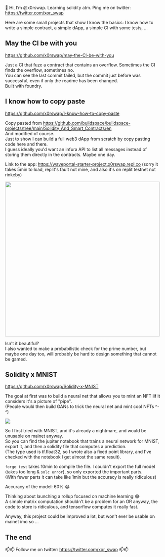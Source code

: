 👋 Hi, I’m @x0rswap. Learning solidity atm. Ping me on twitter: https://twitter.com/xor_swap

Here are some small projects that show I know the basics: I know how to write a simple contract, a simple dApp, a simple CI with some tests, ...  


## May the CI be with you

https://github.com/x0rswap/may-the-CI-be-with-you

Just a CI that fuze a contract that contains an overflow. Sometimes the CI finds the overflow, sometimes no.  
You can see the last commit failed, but the commit just before was successful, even if only the readme has been changed.  
Built with foundry.

## I know how to copy paste

https://github.com/x0rswap/I-know-how-to-copy-paste

Copy pasted from https://github.com/buildspace/buildspace-projects/tree/main/Solidity_And_Smart_Contracts/en  
And modified of course.  
Just to show I can build a full web3 dApp from scratch by copy pasting code here and there.  
I guess ideally you'd want an infura API to list all messages instead of storing them directly in the contracts. Maybe one day.

Link to the app: https://waveportal-starter-project.x0rswap.repl.co (sorry it takes 5min to load, replit's fault not mine, and also it's on replit testnet not rinkeby)

<img src="https://cdn.discordapp.com/attachments/942545565663756378/942902241218674758/unknown.png" width="500"/>

Isn't it beautiful?  
I also wanted to make a probabilistic check for the prime number, but maybe one day too, will probably be hard to design something that cannot be gamed.

## Solidity x MNIST

https://github.com/x0rswap/Solidity-x-MNIST

The goal at first was to build a neural net that allows you to mint an NFT iif it considers it's a picture of "pipe".  
(People would then build GANs to trick the neural net and mint cool NFTs ^-^)

![](https://upload.wikimedia.org/wikipedia/en/b/b9/MagrittePipe.jpg)

So I first tried with MNIST, and it's already a nightmare, and would be unusable on mainet anyway.  
So you can find the jupiter notebook that trains a neural network for MNIST, export it, and then a solidity file that computes a prediction.  
(The type used is tf.float32, so I wrote also a fixed point library, and I've checked with the notebook I get almost the same result).

`forge test` takes 10min to compile the file. I couldn't export the full model (takes too long & `solc error`), so only exported the important parts.  
(With fewer parts it can take like 1min but the accuracy is really ridiculous)

Accuracy of the model: 60% 😂

Thinking about launching a rollup focused on machine learning 😂  
A simple matrix computation shouldn't be a problem for an OR anyway, the code to store is ridiculous, and tensorflow computes it really fast.

Anyway, this project could be improved a lot, but won't ever be usable on mainet imo so ...

## The end


📫📫 Follow me on twitter: https://twitter.com/xor_swap 📫📫
